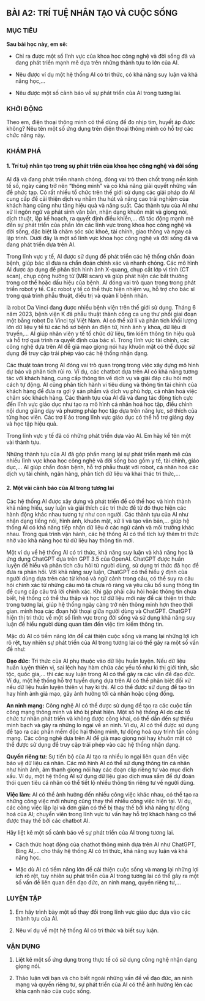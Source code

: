 ## BÀI A2: TRÍ TUỆ NHÂN TẠO VÀ CUỘC SỐNG

### MỤC TIÊU

**Sau bài học này, em sẽ:**

* Chỉ ra được một số lĩnh vực của khoa học công nghệ và đời sống đã và đang phát triển mạnh mẽ dựa trên những thành tựu to lớn của AI.

* Nêu được ví dụ một hệ thống AI có tri thức, có khả năng suy luận và khả năng học,...

* Nêu được một số cảnh báo về sự phát triển của AI trong tương lai.

### KHỞI ĐỘNG

Theo em, điện thoại thông minh có thể dùng để đo nhịp tim, huyết áp được không? Nêu tên một số ứng dụng trên điện thoại thông minh có hỗ trợ các chức năng này.

### KHÁM PHÁ

#### 1. Trí tuệ nhân tạo trong sự phát triển của khoa học công nghệ và đời sống

AI đã và đang phát triển nhanh chóng, đóng vai trò then chốt trong nền kinh tế số, ngày càng trở nên “thông minh” và có khả năng giải quyết những vấn đề phức tạp. Có rất nhiều tổ chức trên thế giới sử dụng các giải pháp do AI cung cấp để cải thiện dịch vụ nhằm thu hút và nâng cao trải nghiệm của khách hàng cũng như tăng hiệu quả và năng suất. Các thành tựu của AI như xử lí ngôn ngữ và phát sinh văn bản, nhận dạng khuôn mặt và giọng nói, dịch thuật, lập kế hoạch, ra quyết định điều khiển,... đã tác động mạnh mẽ đến sự phát triển của phần lớn các lĩnh vực trong khoa học công nghệ và đời sống, đặc biệt là chăm sóc sức khoẻ, tài chính, giao thông và ngay cả lập trình. Dưới đây là một số lĩnh vực khoa học công nghệ và đời sống đã và đang phát triển dựa trên AI.

Trong lĩnh vực y tế, AI được sử dụng để phát triển các hệ thống chẩn đoán bệnh, giúp bác sĩ đưa ra chẩn đoán chính xác và nhanh chóng. Các mô hình AI được áp dụng để phân tích hình ảnh X-quang, chụp cắt lớp vi tính (CT scan), chụp cộng hưởng từ (MRI scan) và giúp phát hiện các bất thường trong cơ thể hoặc dấu hiệu của bệnh. AI đóng vai trò quan trọng trong phát triển robot y tế. Các robot y tế có thể thực hiện nhiệm vụ, hỗ trợ cho bác sĩ trong quá trình phẫu thuật, điều trị và quản lí bệnh nhân.

là robot Da Vinci đang được nhiều bệnh viện trên thế giới sử dụng. Tháng 6 năm 2023, bệnh viện K đã phẫu thuật thành công ca ung thư phổi giai đoạn một bằng robot Da Vinci tại Việt Nam. AI có thể xử lí và phân tích khối lượng lớn dữ liệu y tế từ các hồ sơ bệnh án điện tử, hình ảnh y khoa, dữ liệu di truyền,... AI giúp nhân viên y tế tổ chức dữ liệu, tìm kiếm thông tin hiệu quả và hỗ trợ quá trình ra quyết định của bác sĩ. Trong lĩnh vực tài chính, các công nghệ dựa trên AI để giả mạo giọng nói hay khuôn mặt có thể được sử dụng để truy cập trái phép vào các hệ thống nhận dạng.

Các thuật toán trong AI đóng vai trò quan trọng trong việc xây dựng mô hình dự báo và phân tích rủi ro. Ví dụ, các chatbot dựa trên AI có khả năng tương tác với khách hàng, cung cấp thông tin về dịch vụ và giải đáp câu hỏi một cách tự động. AI cũng phân tích hành vi tiêu dùng và thông tin tài chính của khách hàng để đưa ra gợi ý sản phẩm và dịch vụ phù hợp, cá nhân hoá việc chăm sóc khách hàng. Các thành tựu của AI đã và đang tác động tích cực đến lĩnh vực giáo dục như tạo ra mô hình cá nhân hoá học tập, điều chỉnh nội dung giảng dạy và phương pháp học tập dựa trên năng lực, sở thích của từng học viên. Các trợ lí ảo trong lĩnh vực giáo dục có thể hỗ trợ giảng dạy và học tập hiệu quả.

Trong lĩnh vực y tế đã có những phát triển dựa vào AI. Em hãy kể tên một vài thành tựu.

Những thành tựu của AI đã góp phần mang lại sự phát triển mạnh mẽ của nhiều lĩnh vực khoa học công nghệ và đời sống bao gồm y tế, tài chính, giáo dục,... AI giúp chẩn đoán bệnh, hỗ trợ phẫu thuật với robot, cá nhân hoá các dịch vụ tài chính, ngân hàng, phân tích dữ liệu và khai thác tri thức,...

#### 2. Một vài cảnh báo của AI trong tương lai

Các hệ thống AI được xây dựng và phát triển để có thể học và hình thành khả năng hiểu, suy luận và giải thích các tri thức để từ đó thực hiện các hành động khác nhau tương tự như con người. Các thành tựu của AI như nhận dạng tiếng nói, hình ảnh, khuôn mặt, xử lí và tạo văn bản,... giúp hệ thống AI có khả năng tiếp nhận dữ liệu ở các ngữ cảnh và môi trường khác nhau. Trong quá trình vận hành, các hệ thống AI có thể tích luỹ thêm tri thức nhờ vào khả năng học từ dữ liệu hay thông tin mới.

Một ví dụ về hệ thống AI có tri thức, khả năng suy luận và khả năng học là ứng dụng ChatGPT dựa trên GPT 3.5 của OpenAI. ChatGPT được huấn luyện để hiểu và phân tích câu hỏi từ người dùng, sử dụng tri thức đã học để đưa ra phản hồi. Với khả năng suy luận, ChatGPT có thể hiểu ý định của người dùng dựa trên các từ khoá và ngữ cảnh trong câu, có thể suy ra câu hỏi chính xác từ những câu mô tả chưa rõ ràng và yêu cầu bổ sung thông tin để cung cấp câu trả lời chính xác. Khi gặp phải câu hỏi hoặc thông tin chưa biết, hệ thống có thể thu thập và học từ dữ liệu mới này để cải thiện tri thức trong tương lai, giúp hệ thống ngày càng trở nên thông minh hơn theo thời gian. minh hoạ các đoạn hội thoại giữa người dùng và ChatGPT. ChatGPT hiện thị tri thức về một số lĩnh vực trong đời sống và sử dụng khả năng suy luận để hiểu người dùng quan tâm đến việc tìm kiếm thông tin.

Mặc dù AI có tiềm năng lớn để cải thiện cuộc sống và mang lại những lợi ích rõ rệt, tuy nhiên sự phát triển của AI trong tương lai có thể gây ra một số vấn đề như:

**Đạo đức:** Tri thức của AI phụ thuộc vào dữ liệu huấn luyện. Nếu dữ liệu huấn luyện thiên vị, sai lệch hay hàm chứa các yếu tố như kì thị giới tính, sắc tộc, quốc gia,... thì các suy luận trong AI có thể gây ra các vấn đề đạo đức. Ví dụ, một hệ thống hỗ trợ tuyển dụng dựa trên AI có thể phân biệt đối xử nếu dữ liệu huấn luyện thiên vị hay kì thị. AI có thể được sử dụng để tạo tin hay hình ảnh giả mạo, gây ảnh hưởng tới cá nhân hoặc cộng đồng.

**An ninh mạng:** Công nghệ AI có thể được sử dụng để tạo ra các cuộc tấn công mạng thông minh và khó bị phát hiện. Một số hệ thống AI do các tổ chức tư nhân phát triển và không được công khai, có thể dẫn đến sự thiếu minh bạch và gây ra những lo ngại về an ninh. Ví dụ, AI có thể được sử dụng để tạo ra các phần mềm độc hại thông minh, tự động hoá quy trình tấn công mạng. Các công nghệ dựa trên AI để giả mạo giọng nói hay khuôn mặt có thể được sử dụng để truy cập trái phép vào các hệ thống nhận dạng.

**Quyền riêng tư:** Sự tiến bộ của AI tạo ra nhiều lo ngại liên quan đến việc bảo vệ dữ liệu cá nhân. Các mô hình AI có thể sử dụng thông tin cá nhân như hình ảnh, âm thanh giọng nói hay các đoạn clip riêng tư vào mục đích xấu. Ví dụ, một hệ thống AI sử dụng dữ liệu giao dịch mua sắm để dự đoán thói quen tiêu cá nhân có thể tiết lộ nhiều thông tin riêng tư về người dùng.

**Việc làm:** AI có thể ảnh hưởng đến nhiều công việc khác nhau, có thể tạo ra những công việc mới nhưng cũng thay thế nhiều công việc hiện tại. Ví dụ, các công việc lặp lại và đơn giản có thể bị thay thế bởi khả năng tự động hoá của AI; chuyển viên trong lĩnh vực tư vấn hay hỗ trợ khách hàng có thể được thay thế bởi các chatbot AI.

Hãy liệt kê một số cảnh báo về sự phát triển của AI trong tương lai.

* Cách thức hoạt động của chathot thông minh dựa trên AI như ChatGPT, Bing AI,... cho thấy hệ thống AI có tri thức, khả năng suy luận và khả năng học.

* Mặc dù AI có tiềm năng lớn để cải thiện cuộc sống và mang lại những lợi ích rõ rệt, tuy nhiên sự phát triển của AI trong tương lai có thể gây ra một số vấn đề liên quan đến đạo đức, an ninh mạng, quyền riêng tư,...

### LUYỆN TẬP

1. Em hãy trình bày một số thay đổi trong lĩnh vực giáo dục dựa vào các thành tựu của AI.

2. Nêu ví dụ về một hệ thống AI có tri thức và biết suy luận.

### VẬN DỤNG

1. Liệt kê một số ứng dụng trong thực tế có sử dụng công nghệ nhận dạng giọng nói.

2. Thảo luận với bạn và cho biết ngoài những vấn đề về đạo đức, an ninh mạng và quyền riêng tư, sự phát triển của AI có thể ảnh hưởng lên các khía cạnh nào của cuộc sống.

